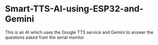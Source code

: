 # Smart-TTS-AI-using-ESP32-and-Gemini
This is an AI which uses the Google TTS service and Gemini to answer the questions asked from the serial monitor
